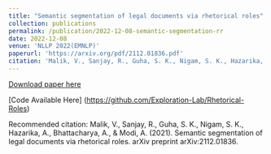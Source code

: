 ```yaml
---
title: "Semantic segmentation of legal documents via rhetorical roles"
collection: publications
permalink: /publication/2022-12-08-semantic-segmentation-rr
date: 2022-12-08
venue: 'NLLP 2022(EMNLP)'
paperurl: 'https://arxiv.org/pdf/2112.01836.pdf'
citation: 'Malik, V., Sanjay, R., Guha, S. K., Nigam, S. K., Hazarika, A., Bhattacharya, A., & Modi, A. (2021). Semantic segmentation of legal documents via rhetorical roles. arXiv preprint arXiv:2112.01836.'
---
```


[Download paper here](https://arxiv.org/pdf/2112.01836.pdf)

[Code Available Here]
(https://github.com/Exploration-Lab/Rhetorical-Roles)

Recommended citation: Malik, V., Sanjay, R., Guha, S. K., Nigam, S. K., Hazarika, A., Bhattacharya, A., & Modi, A. (2021). Semantic segmentation of legal documents via rhetorical roles. arXiv preprint arXiv:2112.01836.